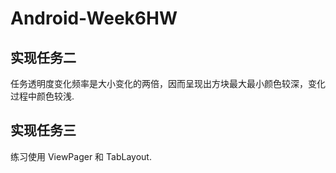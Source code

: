 # Android-Week6HW

## 实现任务二

任务透明度变化频率是大小变化的两倍，因而呈现出方块最大最小颜色较深，变化过程中颜色较浅.

## 实现任务三

练习使用 ViewPager 和 TabLayout.
